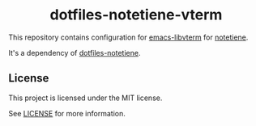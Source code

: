 <h1 align="center">dotfiles-notetiene-vterm</h1>

This repository contains configuration for [emacs-libvterm](https://github.com/akermu/emacs-libvterm) for [notetiene](https://github.com/notetiene).

It's a dependency of [dotfiles-notetiene](https://github.com/notetiene/dotfiles-notetiene).

## License
This project is licensed under the MIT license.

See [LICENSE](./LICENSE) for more information.
